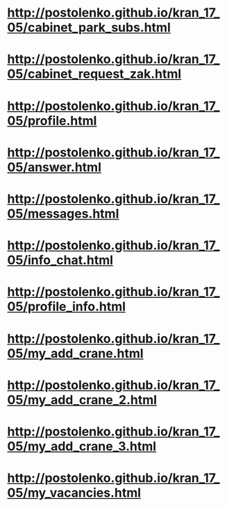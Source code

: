 # http://postolenko.github.io/kran_17_05/cabinet_park_subs.html
# http://postolenko.github.io/kran_17_05/сabinet_request_zak.html
# http://postolenko.github.io/kran_17_05/profile.html
# http://postolenko.github.io/kran_17_05/answer.html
# http://postolenko.github.io/kran_17_05/messages.html
# http://postolenko.github.io/kran_17_05/info_chat.html
# http://postolenko.github.io/kran_17_05/profile_info.html
# http://postolenko.github.io/kran_17_05/my_add_crane.html
# http://postolenko.github.io/kran_17_05/my_add_crane_2.html
# http://postolenko.github.io/kran_17_05/my_add_crane_3.html
# http://postolenko.github.io/kran_17_05/my_vacancies.html